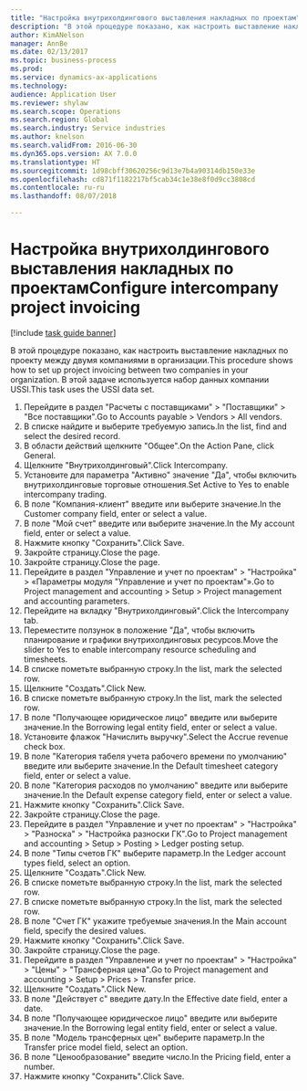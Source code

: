 ```yaml
--- 
title: "Настройка внутрихолдингового выставления накладных по проектам"
description: "В этой процедуре показано, как настроить выставление накладных по проекту между двумя компаниями в организации."
author: KimANelson
manager: AnnBe
ms.date: 02/13/2017
ms.topic: business-process
ms.prod: 
ms.service: dynamics-ax-applications
ms.technology: 
audience: Application User
ms.reviewer: shylaw
ms.search.scope: Operations
ms.search.region: Global
ms.search.industry: Service industries
ms.author: knelson
ms.search.validFrom: 2016-06-30
ms.dyn365.ops.version: AX 7.0.0
ms.translationtype: HT
ms.sourcegitcommit: 1d98cbff30620256c9d13e7b4a90314db150e33e
ms.openlocfilehash: cd871f1182217bf5cab34c1e38e8f0d9cc3808cd
ms.contentlocale: ru-ru
ms.lasthandoff: 08/07/2018

---
```

# <a name="configure-intercompany-project-invoicing"></a><span data-ttu-id="eb81b-103">Настройка внутрихолдингового выставления накладных по проектам</span><span class="sxs-lookup"><span data-stu-id="eb81b-103">Configure intercompany project invoicing</span></span>

[!include [task guide banner](../../includes/task-guide-banner.md)]

<span data-ttu-id="eb81b-104">В этой процедуре показано, как настроить выставление накладных по проекту между двумя компаниями в организации.</span><span class="sxs-lookup"><span data-stu-id="eb81b-104">This procedure shows how to set up project invoicing between two companies in your organization.</span></span> <span data-ttu-id="eb81b-105">В этой задаче используется набор данных компании USSI.</span><span class="sxs-lookup"><span data-stu-id="eb81b-105">This task uses the USSI data set.</span></span>

1. <span data-ttu-id="eb81b-106">Перейдите в раздел "Расчеты с поставщиками" > "Поставщики" > "Все поставщики".</span><span class="sxs-lookup"><span data-stu-id="eb81b-106">Go to Accounts payable > Vendors > All vendors.</span></span>
2. <span data-ttu-id="eb81b-107">В списке найдите и выберите требуемую запись.</span><span class="sxs-lookup"><span data-stu-id="eb81b-107">In the list, find and select the desired record.</span></span>
3. <span data-ttu-id="eb81b-108">В области действий щелкните "Общее".</span><span class="sxs-lookup"><span data-stu-id="eb81b-108">On the Action Pane, click General.</span></span>
4. <span data-ttu-id="eb81b-109">Щелкните "Внутрихолдинговый".</span><span class="sxs-lookup"><span data-stu-id="eb81b-109">Click Intercompany.</span></span>
5. <span data-ttu-id="eb81b-110">Установите для параметра "Активно" значение "Да", чтобы включить внутрихолдинговые торговые отношения.</span><span class="sxs-lookup"><span data-stu-id="eb81b-110">Set Active to Yes to enable intercompany trading.</span></span>
6. <span data-ttu-id="eb81b-111">В поле "Компания-клиент" введите или выберите значение.</span><span class="sxs-lookup"><span data-stu-id="eb81b-111">In the Customer company field, enter or select a value.</span></span>
7. <span data-ttu-id="eb81b-112">В поле "Мой счет" введите или выберите значение.</span><span class="sxs-lookup"><span data-stu-id="eb81b-112">In the My account field, enter or select a value.</span></span>
8. <span data-ttu-id="eb81b-113">Нажмите кнопку "Сохранить".</span><span class="sxs-lookup"><span data-stu-id="eb81b-113">Click Save.</span></span>
9. <span data-ttu-id="eb81b-114">Закройте страницу.</span><span class="sxs-lookup"><span data-stu-id="eb81b-114">Close the page.</span></span>
10. <span data-ttu-id="eb81b-115">Закройте страницу.</span><span class="sxs-lookup"><span data-stu-id="eb81b-115">Close the page.</span></span>
11. <span data-ttu-id="eb81b-116">Перейдите в раздел "Управление и учет по проектам" > "Настройка" > «Параметры модуля "Управление и учет по проектам"».</span><span class="sxs-lookup"><span data-stu-id="eb81b-116">Go to Project management and accounting > Setup > Project management and accounting parameters.</span></span>
12. <span data-ttu-id="eb81b-117">Перейдите на вкладку "Внутрихолдинговый".</span><span class="sxs-lookup"><span data-stu-id="eb81b-117">Click the Intercompany tab.</span></span>
13. <span data-ttu-id="eb81b-118">Переместите ползунок в положение "Да", чтобы включить планирование и графики внутрихолдинговых ресурсов.</span><span class="sxs-lookup"><span data-stu-id="eb81b-118">Move the slider to Yes to enable intercompany resource scheduling and timesheets.</span></span>
14. <span data-ttu-id="eb81b-119">В списке пометьте выбранную строку.</span><span class="sxs-lookup"><span data-stu-id="eb81b-119">In the list, mark the selected row.</span></span>
15. <span data-ttu-id="eb81b-120">Щелкните "Создать".</span><span class="sxs-lookup"><span data-stu-id="eb81b-120">Click New.</span></span>
16. <span data-ttu-id="eb81b-121">В списке пометьте выбранную строку.</span><span class="sxs-lookup"><span data-stu-id="eb81b-121">In the list, mark the selected row.</span></span>
17. <span data-ttu-id="eb81b-122">В поле "Получающее юридическое лицо" введите или выберите значение.</span><span class="sxs-lookup"><span data-stu-id="eb81b-122">In the Borrowing legal entity field, enter or select a value.</span></span>
18. <span data-ttu-id="eb81b-123">Установите флажок "Начислить выручку".</span><span class="sxs-lookup"><span data-stu-id="eb81b-123">Select the Accrue revenue check box.</span></span>
19. <span data-ttu-id="eb81b-124">В поле "Категория табеля учета рабочего времени по умолчанию" введите или выберите значение.</span><span class="sxs-lookup"><span data-stu-id="eb81b-124">In the Default timesheet category field, enter or select a value.</span></span>
20. <span data-ttu-id="eb81b-125">В поле "Категория расходов по умолчанию" введите или выберите значение.</span><span class="sxs-lookup"><span data-stu-id="eb81b-125">In the Default expense category field, enter or select a value.</span></span>
21. <span data-ttu-id="eb81b-126">Нажмите кнопку "Сохранить".</span><span class="sxs-lookup"><span data-stu-id="eb81b-126">Click Save.</span></span>
22. <span data-ttu-id="eb81b-127">Закройте страницу.</span><span class="sxs-lookup"><span data-stu-id="eb81b-127">Close the page.</span></span>
23. <span data-ttu-id="eb81b-128">Перейдите в раздел "Управление и учет по проектам" > "Настройка" > "Разноска" > "Настройка разноски ГК".</span><span class="sxs-lookup"><span data-stu-id="eb81b-128">Go to Project management and accounting > Setup > Posting > Ledger posting setup.</span></span>
24. <span data-ttu-id="eb81b-129">В поле "Типы счетов ГК" выберите параметр.</span><span class="sxs-lookup"><span data-stu-id="eb81b-129">In the Ledger account types field, select an option.</span></span>
25. <span data-ttu-id="eb81b-130">Щелкните "Создать".</span><span class="sxs-lookup"><span data-stu-id="eb81b-130">Click New.</span></span>
26. <span data-ttu-id="eb81b-131">В списке пометьте выбранную строку.</span><span class="sxs-lookup"><span data-stu-id="eb81b-131">In the list, mark the selected row.</span></span>
27. <span data-ttu-id="eb81b-132">В списке пометьте выбранную строку.</span><span class="sxs-lookup"><span data-stu-id="eb81b-132">In the list, mark the selected row.</span></span>
28. <span data-ttu-id="eb81b-133">В поле "Счет ГК" укажите требуемые значения.</span><span class="sxs-lookup"><span data-stu-id="eb81b-133">In the Main account field, specify the desired values.</span></span>
29. <span data-ttu-id="eb81b-134">Нажмите кнопку "Сохранить".</span><span class="sxs-lookup"><span data-stu-id="eb81b-134">Click Save.</span></span>
30. <span data-ttu-id="eb81b-135">Закройте страницу.</span><span class="sxs-lookup"><span data-stu-id="eb81b-135">Close the page.</span></span>
31. <span data-ttu-id="eb81b-136">Перейдите в раздел "Управление и учет по проектам" > "Настройка" > "Цены" > "Трансферная цена".</span><span class="sxs-lookup"><span data-stu-id="eb81b-136">Go to Project management and accounting > Setup > Prices > Transfer price.</span></span>
32. <span data-ttu-id="eb81b-137">Щелкните "Создать".</span><span class="sxs-lookup"><span data-stu-id="eb81b-137">Click New.</span></span>
33. <span data-ttu-id="eb81b-138">В поле "Действует с" введите дату.</span><span class="sxs-lookup"><span data-stu-id="eb81b-138">In the Effective date field, enter a date.</span></span>
34. <span data-ttu-id="eb81b-139">В поле "Получающее юридическое лицо" введите или выберите значение.</span><span class="sxs-lookup"><span data-stu-id="eb81b-139">In the Borrowing legal entity field, enter or select a value.</span></span>
35. <span data-ttu-id="eb81b-140">В поле "Модель трансферных цен" выберите параметр.</span><span class="sxs-lookup"><span data-stu-id="eb81b-140">In the Transfer price model field, select an option.</span></span>
36. <span data-ttu-id="eb81b-141">В поле "Ценообразование" введите число.</span><span class="sxs-lookup"><span data-stu-id="eb81b-141">In the Pricing field, enter a number.</span></span>
37. <span data-ttu-id="eb81b-142">Нажмите кнопку "Сохранить".</span><span class="sxs-lookup"><span data-stu-id="eb81b-142">Click Save.</span></span>



